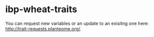 # ibp-wheat-traits

You can request new variables or an update to an exisitng one here: http://trait-requests.planteome.org/.

